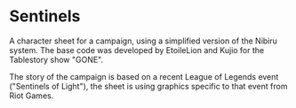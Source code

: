 # Sentinels

A character sheet for a campaign, using a simplified version of the Nibiru system. 
The base code was developed by EtoileLion and Kujio for the Tablestory show "GONE".

The story of the campaign is based on a recent League of Legends event ("Sentinels of Light"), the sheet is using graphics specific to that event from Riot Games.
